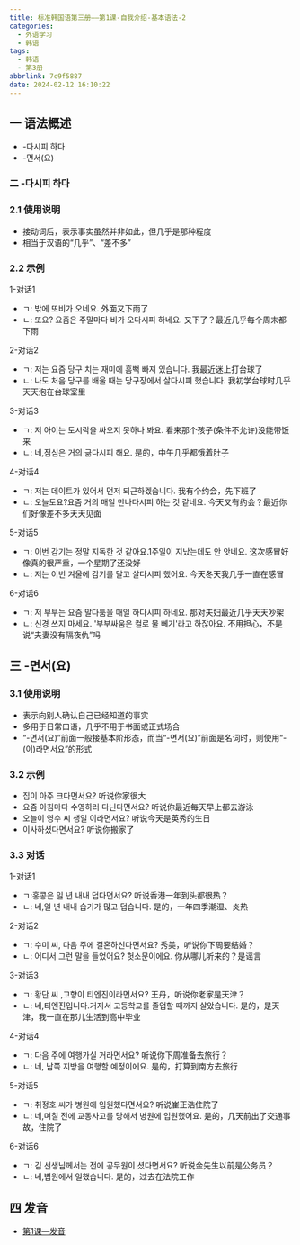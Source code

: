 ```yaml
---
title: 标准韩国语第三册——第1课-自我介绍-基本语法-2
categories:
  - 外语学习
  - 韩语
tags:
  - 韩语
  - 第3册
abbrlink: 7c9f5887
date: 2024-02-12 16:10:22
---
```

## 一 语法概述

* -다시피 하다
* -면서(요)

<!--more-->

### 二 -다시피 하다

### 2.1 使用说明

* 接动词后，表示事实虽然并非如此，但几乎是那种程度
* 相当于汉语的“几乎”、“差不多”

### 2.2 示例

1-对话1

* ㄱ: 밖에 또비가 오네요. 外面又下雨了
* ㄴ: 또요? 요즘은 주말마다 비가 오다시피 하네요. 又下了？最近几乎每个周末都下雨

2-对话2

* ㄱ: 저는 요즘 당구 치는 재미에 흠뻑 빠져 있습니다. 我最近迷上打台球了
* ㄴ: 나도 처음 당구를 배울 때는 당구장에서 살다시피 했습니다. 我初学台球时几乎天天泡在台球室里

3-对话3

* ㄱ: 저 아이는 도시락을 싸오지 못하나 봐요. 看来那个孩子(条件不允许)没能带饭来
* ㄴ: 네,점심은 거의 긂다시피 해요. 是的，中午几乎都饿着肚子

4-对话4

* ㄱ: 저는 데이트가 있어서 먼저 되근하겠습니다. 我有个约会，先下班了
* ㄴ: 오늘도요?요즘 거의 매일 만나다시피 하는 것 같네요. 今天又有约会？最近你们好像差不多天天见面

5-对话5

* ㄱ: 이번 감기는 정말 지독한 것 같아요.1주일이 지났는데도 안 앗네요. 这次感冒好像真的很严重，一个星期了还没好
* ㄴ: 저는 이번 겨울에 감기를 달고 살다시피 했어요. 今天冬天我几乎一直在感冒

6-对话6

* ㄱ: 저 부부는 요즘 말다툼을 매일 하다시피 하네요. 那对夫妇最近几乎天天吵架
* ㄴ: 신경 쓰지 마세요. '부부싸움은 컬로 물 뻬기'라고 하잖아요. 不用担心，不是说“夫妻没有隔夜仇”吗

## 三 -면서(요)

### 3.1 使用说明

* 表示向别人确认自己已经知道的事实
* 多用于日常口语，几乎不用于书面或正式场合
* “-면서(요)”前面一般接基本阶形态，而当“-면서(요)”前面是名词时，则使用“-(이)라면서요”的形式

### 3.2 示例

* 집이 아주 크다면서요? 听说你家很大
* 요즘 아침마다 수영하러 다닌다면서요? 听说你最近每天早上都去游泳
* 오늘이 영수 씨 생일 이라면서요? 听说今天是英秀的生日
* 이사하셨다면서요? 听说你搬家了

### 3.3 对话

1-对话1

* ㄱ:홍콩은 일 년 내내 덥다면서요? 听说香港一年到头都很热？
* ㄴ: 네,일 년 내내 습기가 많고 덥습니다. 是的，一年四季潮湿、炎热

2-对话2

* ㄱ: 수미 씨, 다음 주에 결혼하신다면서요? 秀美，听说你下周要结婚？
* ㄴ: 어디서 그런 말을 들었어요? 헛소문이에요. 你从哪儿听来的？是谣言

3-对话3

* ㄱ: 황단 씨 ,고향이 티엔진이라면서요? 王丹，听说你老家是天津？
* ㄴ: 네,티엔진입니다.거지서 고등학교를 졸업할 때까지 살았습니다. 是的，是天津，我一直在那儿生活到高中毕业

4-对话4

* ㄱ: 다음 주에 여행가실 거라면서요? 听说你下周准备去旅行？
* ㄴ: 네, 남쪽 지방을 여행할 예정이에요. 是的，打算到南方去旅行

5-对话5

* ㄱ: 취정호 씨가 병원에 입원했다면서요? 听说崔正浩住院了
* ㄴ: 네,며칠 전에 교동사고를 당해서 병원에 입원했어요. 是的，几天前出了交通事故，住院了

6-对话6

* ㄱ: 김 선생님께서는 전에 공무원이 셨다면서요? 听说金先生以前是公务员？
* ㄴ: 네,볍원에서 일했습니다. 是的，过去在法院工作


## 四 发音

* [第1课—发音][1]


[1]:https://biz.cli.im/Pcview?name=https%3A%2F%2Fbiz.cli.im%2Ftest%2FKY388477%3Fcoding%3DIrzTUY%26qrurl%3Dhttp%253A%252F%252Fqr31.cn%252FIrzTUY%26gtype%3D2&time=1